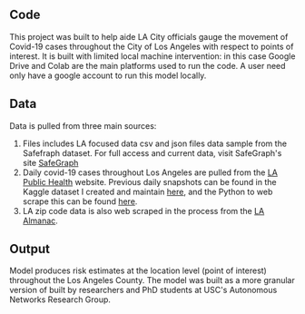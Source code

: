 
## Code 
This project was built to help aide LA City officials gauge the movement of Covid-19 cases throughout the City of Los Angeles with respect to points of interest. It is built with limited local machine intervention: in this case Google Drive and Colab are the main platforms used to run the code. A user need only have a google account to run this model locally.

## Data
Data is pulled from three main sources:
1) Files includes LA focused data csv and json files data sample from the Safefraph dataset. For full access and current data, visit SafeGraph's site [SafeGraph](https://catalog.safegraph.io/app/browse)
2) Daily covid-19 cases throughout Los Angeles are pulled from the [LA Public Health](http://publichealth.lacounty.gov/media/Coronavirus/locations.htm) website. Previous daily snapshots can be found in the Kaggle dataset I created and maintain [here](https://www.kaggle.com/frank122/la-public-health-covid19-cases-point-of-interest), and the Python to web scrape this can be found [here](https://github.com/francisco-avalos/LA_covid19_data_cases).
3) LA zip code data is also web scraped in the process from the [LA Almanac](http://www.laalmanac.com/communications/cm02_communities.php).

## Output
Model produces risk estimates at the location level (point of interest) throughout the Los Angeles County. The model was built as a more granular version of built by researchers and PhD students at USC's Autonomous Networks Research Group. 
